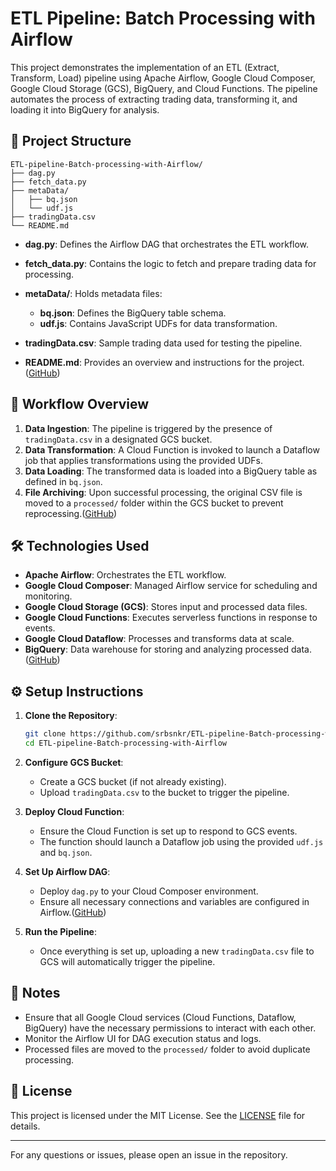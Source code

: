 # ETL Pipeline: Batch Processing with Airflow

This project demonstrates the implementation of an ETL (Extract, Transform, Load) pipeline using Apache Airflow, Google Cloud Composer, Google Cloud Storage (GCS), BigQuery, and Cloud Functions. The pipeline automates the process of extracting trading data, transforming it, and loading it into BigQuery for analysis.

## 📁 Project Structure

```
ETL-pipeline-Batch-processing-with-Airflow/
├── dag.py
├── fetch_data.py
├── metaData/
│   ├── bq.json
│   └── udf.js
├── tradingData.csv
└── README.md
```

* **dag.py**: Defines the Airflow DAG that orchestrates the ETL workflow.
* **fetch\_data.py**: Contains the logic to fetch and prepare trading data for processing.
* **metaData/**: Holds metadata files:

  * **bq.json**: Defines the BigQuery table schema.
  * **udf.js**: Contains JavaScript UDFs for data transformation.
* **tradingData.csv**: Sample trading data used for testing the pipeline.
* **README.md**: Provides an overview and instructions for the project.([GitHub][1])

## 🚀 Workflow Overview

1. **Data Ingestion**: The pipeline is triggered by the presence of `tradingData.csv` in a designated GCS bucket.
2. **Data Transformation**: A Cloud Function is invoked to launch a Dataflow job that applies transformations using the provided UDFs.
3. **Data Loading**: The transformed data is loaded into a BigQuery table as defined in `bq.json`.
4. **File Archiving**: Upon successful processing, the original CSV file is moved to a `processed/` folder within the GCS bucket to prevent reprocessing.([GitHub][2])

## 🛠️ Technologies Used

* **Apache Airflow**: Orchestrates the ETL workflow.
* **Google Cloud Composer**: Managed Airflow service for scheduling and monitoring.
* **Google Cloud Storage (GCS)**: Stores input and processed data files.
* **Google Cloud Functions**: Executes serverless functions in response to events.
* **Google Cloud Dataflow**: Processes and transforms data at scale.
* **BigQuery**: Data warehouse for storing and analyzing processed data.([GitHub][1])

## ⚙️ Setup Instructions

1. **Clone the Repository**:

   ```bash
   git clone https://github.com/srbsnkr/ETL-pipeline-Batch-processing-with-Airflow.git
   cd ETL-pipeline-Batch-processing-with-Airflow
   ```

2. **Configure GCS Bucket**:

   * Create a GCS bucket (if not already existing).
   * Upload `tradingData.csv` to the bucket to trigger the pipeline.

3. **Deploy Cloud Function**:

   * Ensure the Cloud Function is set up to respond to GCS events.
   * The function should launch a Dataflow job using the provided `udf.js` and `bq.json`.

4. **Set Up Airflow DAG**:

   * Deploy `dag.py` to your Cloud Composer environment.
   * Ensure all necessary connections and variables are configured in Airflow.([GitHub][3])

5. **Run the Pipeline**:

   * Once everything is set up, uploading a new `tradingData.csv` file to GCS will automatically trigger the pipeline.

## 📌 Notes

* Ensure that all Google Cloud services (Cloud Functions, Dataflow, BigQuery) have the necessary permissions to interact with each other.
* Monitor the Airflow UI for DAG execution status and logs.
* Processed files are moved to the `processed/` folder to avoid duplicate processing.

## 📄 License

This project is licensed under the MIT License. See the [LICENSE](LICENSE) file for details.

---

For any questions or issues, please open an issue in the repository.

[1]: https://github.com/alaahgag/airflow-ETL-pipeline?utm_source=chatgpt.com "alaahgag/airflow-ETL-pipeline - GitHub"
[2]: https://github.com/mehroosali/bigquery-sparksql-batch-etl?utm_source=chatgpt.com "BigQuery Spark-SQL Batch ETL - GitHub"
[3]: https://github.com/oxylabs/building-scraping-pipeline-apache-airflow?utm_source=chatgpt.com "Using Apache Airflow to Build a Pipeline for Scraped Data - GitHub"
